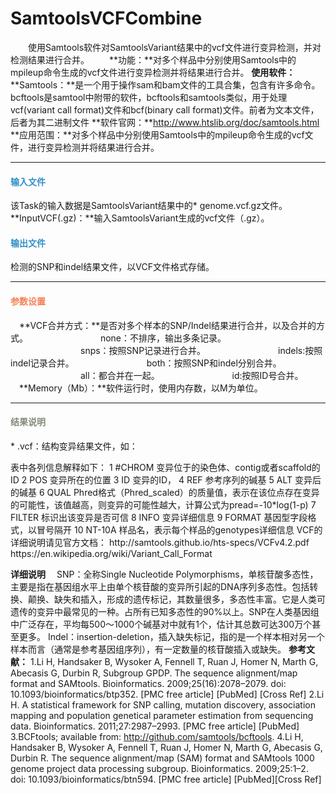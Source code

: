 # SamtoolsVCFCombine
　　使用Samtools软件对SamtoolsVariant结果中的vcf文件进行变异检测，并对检测结果进行合并。
　　**功能：**对多个样品中分别使用Samtools中的mpileup命令生成的vcf文件进行变异检测并将结果进行合并。
  **使用软件：**
  **Samtools：**是一个用于操作sam和bam文件的工具合集，包含有许多命令。bcftools是samtool中附带的软件，bcftools和samtools类似，用于处理vcf(variant call format)文件和bcf(binary call format)文件。前者为文本文件，后者为其二进制文件
	**软件官网：**http://www.htslib.org/doc/samtools.html
   **应用范围：**对多个样品中分别使用Samtools中的mpileup命令生成的vcf文件，进行变异检测并将结果进行合并。
***
#### **<i class="fa fa-dot-circle-o" aria-hidden="true" style="color:#3090C7"></i><span style="color:#3090C7"> 输入文件**
该Task的输入数据是SamtoolsVariant结果中的\* genome.vcf.gz文件。
**InputVCF(.gz)：**输入SamtoolsVariant生成的vcf文件（.gz）。
#### **<i class="fa fa-dot-circle-o" aria-hidden="true" style="color:#3090C7"></i><span style="color:#3090C7"> 输出文件**
检测的SNP和indel结果文件，以VCF文件格式存储。
***
#### **<i class="fa fa-cog" aria-hidden="true" style="color:#F88158"></i> <span style="color:#F88158">参数设置**
　**VCF合并方式：**是否对多个样本的SNP/Indel结果进行合并，以及合并的方式。
　　　　　　　　none：不排序，输出多条记录。
　　　　　　　　snps：按照SNP记录进行合并。
　　　　　　　　indels:按照indel记录合并。
　　　　　　　　both：按照SNP和indel分别合并。
　　　　　　　　all：都合并在一起。
　　　　　　　　id:按照ID号合并。
　**Memory（Mb）：**软件运行时，使用内存数，以M为单位。


***
#### **<i class="fa fa-file-text" aria-hidden="true" style="color:#848b79"></i><span style="color:#848b79"> 结果说明**
\* .vcf：结构变异结果文件，如：
<div style="text-align:center">
<img data-src="2.png" width="700px"  ></img>
</div>
表中各列信息解释如下：
1	#CHROM	变异位于的染色体、contig或者scaffold的ID
2	POS	变异所在的位置
3	ID	变异的ID，
4	REF	参考序列的碱基
5	ALT	变异后的碱基
6	QUAL	Phred格式（Phred_scaled）的质量值，表示在该位点存在变异的可能性，该值越高，则变异的可能性越大，计算公式为pread=-10*log(1-p)
7	FILTER	标识出该变异是否可信
8	INFO	变异详细信息
9	FORMAT	基因型字段格式，以冒号隔开
10	NT-10A	样品名，表示每个样品的genotypes详细信息
VCF的详细说明请见官方文档： http://samtools.github.io/hts-specs/VCFv4.2.pdf
https://en.wikipedia.org/wiki/Variant_Call_Format

**详细说明**
　SNP：全称Single Nucleotide Polymorphisms，单核苷酸多态性，主要是指在基因组水平上由单个核苷酸的变异所引起的DNA序列多态性。包括转换、颠换、缺失和插入，形成的遗传标记，其数量很多，多态性丰富。它是人类可遗传的变异中最常见的一种。占所有已知多态性的90%以上。SNP在人类基因组中广泛存在，平均每500～1000个碱基对中就有1个，估计其总数可达300万个甚至更多。 
Indel：insertion-deletion，插入缺失标记，指的是一个样本相对另一个样本而言（通常是参考基因组序列），有一定数量的核苷酸插入或缺失。
**参考文献：**
1.Li H, Handsaker B, Wysoker A, Fennell T, Ruan J, Homer N, Marth G, Abecasis G, Durbin R, Subgroup GPDP. The sequence alignment/map format and SAMtools. Bioinformatics. 2009;25(16):2078–2079. doi: 10.1093/bioinformatics/btp352. [PMC free article] [PubMed] [Cross Ref]
2.Li H. A statistical framework for SNP calling, mutation discovery, association mapping and population genetical parameter estimation from sequencing data. Bioinformatics. 2011;27:2987–2993. [PMC free article] [PubMed]
3.BCFtools; available from: http://github.com/samtools/bcftools.
4.Li H, Handsaker B, Wysoker A, Fennell T, Ruan J, Homer N, Marth G, Abecasis G, Durbin R. The sequence alignment/map (SAM) format and SAMtools 1000 genome project data processing subgroup. Bioinformatics. 2009;25:1–2. doi: 10.1093/bioinformatics/btn594. [PMC free article] [PubMed][Cross Ref]